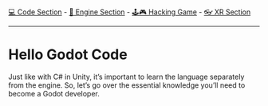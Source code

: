 [💻 Code Section](https://github.com/EloiStree/HelloGodotCode) - [🚂 Engine Section](https://github.com/EloiStree/HelloGodotEngineKeyword) - [🕹️🎮 Hacking Game](https://github.com/EloiStree/HelloGodotRemoteControlHub) - [👓 XR Section](https://github.com/EloiStree/HelloGodotXR)  

------------------------------

# Hello Godot Code
Just like with C# in Unity, it’s important to learn the language separately from the engine. So, let’s go over the essential knowledge you’ll need to become a Godot developer.


